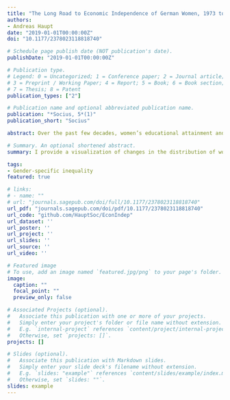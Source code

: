 ```yaml
---
title: "The Long Road to Economic Independence of German Women, 1973 to 2011"
authors:
- Andreas Haupt
date: "2019-01-01T00:00:00Z"
doi: "10.1177/2378023118818740"

# Schedule page publish date (NOT publication's date).
publishDate: "2019-01-01T00:00:00Z"

# Publication type.
# Legend: 0 = Uncategorized; 1 = Conference paper; 2 = Journal article;
# 3 = Preprint / Working Paper; 4 = Report; 5 = Book; 6 = Book section;
# 7 = Thesis; 8 = Patent
publication_types: ["2"]

# Publication name and optional abbreviated publication name.
publication: "*Socius, 5*(1)"
publication_short: "Socius"

abstract: Over the past few decades, women’s educational attainment and subsequent labor market participation have increased substantially in Germany. In comparison with these well-studied trends, little is known about changes in women’s contributions to couples’ joint income that may be associated with them. To address this question, the author provides a visualization of changes in the distribution of women’s income contributions in Germany from 1973 to 2011.

# Summary. An optional shortened abstract.
summary: I provide a visualization of changes in the distribution of women’s income contributions in Germany from 1973 to 2011.

tags:
- Gender-specific inequality
featured: true

# links:
# - name: ""
# url: "journals.sagepub.com/doi/full/10.1177/2378023118818740"
url_pdf: "journals.sagepub.com/doi/pdf/10.1177/2378023118818740"
url_code: "github.com/HauptSoc/EconIndep"
url_dataset: ''
url_poster: ''
url_project: ''
url_slides: ''
url_source: ''
url_video: ''

# Featured image
# To use, add an image named `featured.jpg/png` to your page's folder. 
image:
  caption: ""
  focal_point: ""
  preview_only: false

# Associated Projects (optional).
#   Associate this publication with one or more of your projects.
#   Simply enter your project's folder or file name without extension.
#   E.g. `internal-project` references `content/project/internal-project/index.md`.
#   Otherwise, set `projects: []`.
projects: []

# Slides (optional).
#   Associate this publication with Markdown slides.
#   Simply enter your slide deck's filename without extension.
#   E.g. `slides: "example"` references `content/slides/example/index.md`.
#   Otherwise, set `slides: ""`.
slides: example
---
```


